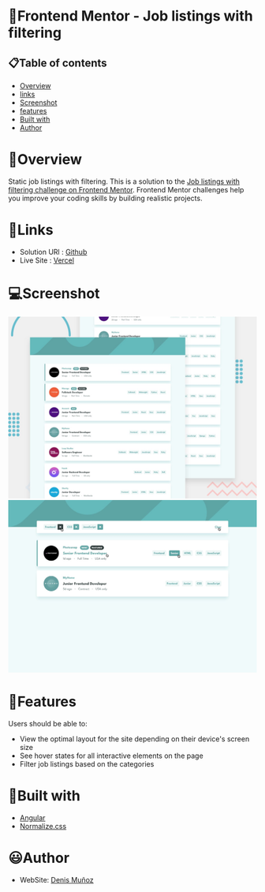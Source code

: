 # 💼Frontend Mentor - Job listings with filtering

## 📋Table of contents

- [Overview](#📑overview)
- [links](#📲links)
- [Screenshot](#💻screenshot)
- [features](#📝features)
- [Built with](#🔧built-with)
- [Author](#😃author)

# 📑Overview 
Static job listings with filtering. This is a solution to the [Job listings with filtering challenge on Frontend Mentor](https://www.frontendmentor.io/challenges/job-listings-with-filtering-ivstIPCt). Frontend Mentor challenges help you improve your coding skills by building realistic projects. 

# 📲Links
- Solution URl : [Github](https://github.com/Mod8124/static-jobs-lisings-angular.git)
- Live Site : [Vercel](https://static-jobs-lisings-angular.vercel.app)

# 💻Screenshot

![](/src/assets/design/desktop-preview.jpg)
![](/src/assets/design/active-states.jpg)


# 📝Features 

Users should be able to:

- View the optimal layout for the site depending on their device's screen size
- See hover states for all interactive elements on the page
- Filter job listings based on the categories

# 🔧Built with
- [Angular](https://angular.io)
- [Normalize.css](https://necolas.github.io/normalize.css)

# 😃Author
- WebSite: [Denis Muñoz](https://mod8124.github.io/portfolio/)

